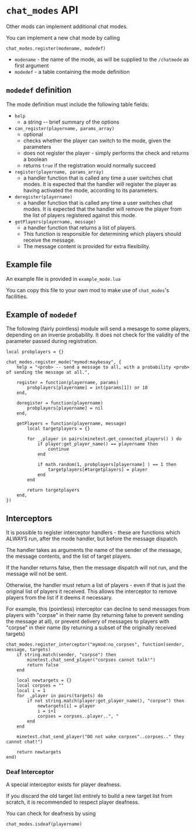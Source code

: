 # `chat_modes` API

Other mods can implement additional chat modes.

You can implement a new chat mode by calling

	chat_modes.register(modename, modedef)

* `modename` - the name of the mode, as will be supplied to the `/chatmode` as first argument
* `modedef` - a table containing the mode definition

## `modedef` definition

The mode definition must include the following table fields:

* `help`
	* a string -- brief summary of the options
* `can_register(playername, params_array)`
	* optional
	* checks whether the player can switch to the mode, given the parameters
	* does not register the player - simply performs the check and returns a boolean
	* returns `true` if the registration would normally succeed
* `register(playername, params_array)`
	* a handler function that is called any time a user switches chat modes. It is expected that the handler will register the player as having activated the mode, according to its parameters.
* `deregister(playername)`
	* a handler function that is called any time a user switches chat modes. It is expected that the handler will remove the player from the list of players registered against this mode.
* `getPlayers(playername, message)`
	* a handler function that returns a list of players.
	* This function is responsible for determining which players should receive the message.
	* The message content is provided for extra flexibility.

## Example file

An example file is provided in `example_mode.lua`

You can copy this file to your own mod to make use of `chat_modes`'s facilities.

## Example of `modedef`

The following (fairly pointless) module will send a mesasge to some players, depending on an inverse probability. It does not check for the validity of the parameter passed during registration.

	local probplayers = {}

	chat_modes.register_mode("mymod:maybesay", {
		help = "<prob> -- send a message to all, with a probability <prob> of sending the message at all.",

		register = function(playername, params)
			probplayers[playername] = int(params[1]) or 10
		end,

		deregister = function(playername)
			probplayers[playername] = nil
		end,

		getPlayers = function(playername, message)
			local targetplayers = {}

			for _,player in pairs(minetest.get_connected_players() ) do
				if player:get_player_name() == playername then
					continue
				end

				if math.random(1, probplayers[playername] ) == 1 then
					targetplayers[#targetplayers] = player
				end
			end

			return targetplayers
		end,
	})


## Interceptors

It is possible to register interceptor handlers - these are functions which ALWAYS run, after the mode handler, but before the message dispatch.

The handler takes as arguments the name of the sender of the message, the message contents, and the list of target players.

If the handler returns false, then the message dispatch will not run, and the message will not be sent.

Otherwise, the handler must return a list of players - even if that is just the original list of players it received. This allows the interceptor to remove players from the list if it deems it necessary.

For example, this (pointless) interceptor can decline to send messages from players with "corpse" in their name (by returning false to prevent sending the message at all), or prevent delivery of messages to players with "corpse" in their name (by returning a subset of the originally received targets)

	chat_modes.register_interceptor("mymod:no_corpses", function(sender, message, targets)
		if string.match(sender, "corpse") then
			minetest.chat_send_player("corpses cannot talk!")
			return false
		end

		local newtargets = {}
		local corpses = ""
		local i = 1
		for _,player in pairs(targets) do
			if not string.match(player:get_player_name(), "corpse") then
				newtargets[i] = player
				i = i+1
				corpses = corpses..player..", "
			end
		end

		minetest.chat_send_player("DO not wake corpses"..corpses.." they cannot chat!")

		return newtargets
	end)

### Deaf Interceptor

A special interceptor exists for player deafness.

If you discard the old target list entirely to build a new target list from scratch, it is recommended to respect player deafness.

You can check for deafness by using

	chat_modes.isdeaf(playername)
